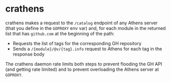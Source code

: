 # crathens

crathens makes a request to the `/catalog` endpoint of any Athens server (that you define in the `GOPROXY` env var) and, for each module in the returned list that has `github.com` at the beginning of the path:

- Requests the list of tags for the corresponding GH repository
- Sends a `/{module}/@v/{tag}.info` request to Athens for each tag in the response body

The crathens daemon rate limits both steps to prevent flooding the GH API (and getting rate limited) and to prevent overloading the Athens server at `GOPROXY`.
